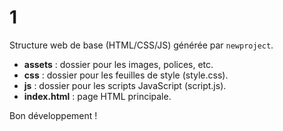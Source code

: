 # 1

Structure web de base (HTML/CSS/JS) générée par `newproject`.

- **assets** : dossier pour les images, polices, etc.
- **css** : dossier pour les feuilles de style (style.css).
- **js** : dossier pour les scripts JavaScript (script.js).
- **index.html** : page HTML principale.

Bon développement !
